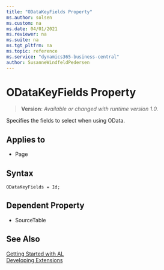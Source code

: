 ```yaml
---
title: "ODataKeyFields Property"
ms.author: solsen
ms.custom: na
ms.date: 04/01/2021
ms.reviewer: na
ms.suite: na
ms.tgt_pltfrm: na
ms.topic: reference
ms.service: "dynamics365-business-central"
author: SusanneWindfeldPedersen
---
```

[//]: # (START>DO_NOT_EDIT)
[//]: # (IMPORTANT:Do not edit any of the content between here and the END>DO_NOT_EDIT.)
[//]: # (Any modifications should be made in the .xml files in the ModernDev repo.)
# ODataKeyFields Property
> **Version**: _Available or changed with runtime version 1.0._

Specifies the fields to select when using OData.

## Applies to
-   Page

[//]: # (IMPORTANT: END>DO_NOT_EDIT)


## Syntax

```AL
ODataKeyFields = Id;
```
  
## Dependent Property

- SourceTable

## See Also  
[Getting Started with AL](../devenv-get-started.md)  
[Developing Extensions](../devenv-dev-overview.md)  